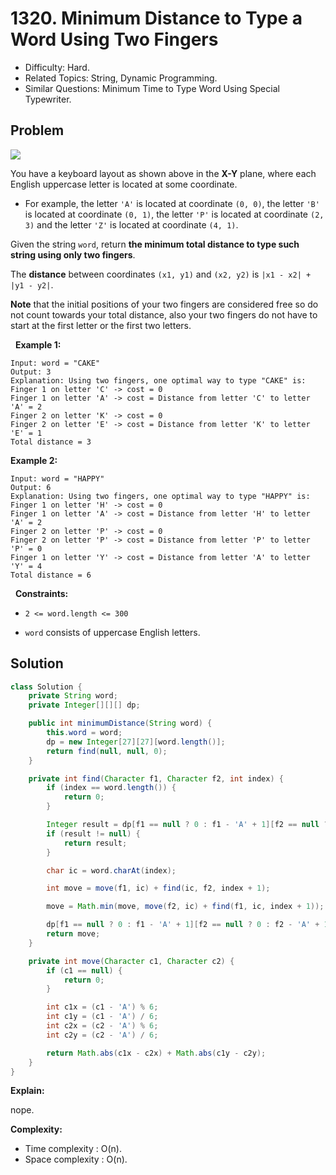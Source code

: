 # 1320. Minimum Distance to Type a Word Using Two Fingers

- Difficulty: Hard.
- Related Topics: String, Dynamic Programming.
- Similar Questions: Minimum Time to Type Word Using Special Typewriter.

## Problem

![](https://assets.leetcode.com/uploads/2020/01/02/leetcode_keyboard.png)

You have a keyboard layout as shown above in the **X-Y** plane, where each English uppercase letter is located at some coordinate.


	
- For example, the letter ```'A'``` is located at coordinate ```(0, 0)```, the letter ```'B'``` is located at coordinate ```(0, 1)```, the letter ```'P'``` is located at coordinate ```(2, 3)``` and the letter ```'Z'``` is located at coordinate ```(4, 1)```.


Given the string ```word```, return **the minimum total **distance** to type such string using only two fingers**.

The **distance** between coordinates ```(x1, y1)``` and ```(x2, y2)``` is ```|x1 - x2| + |y1 - y2|```.

**Note** that the initial positions of your two fingers are considered free so do not count towards your total distance, also your two fingers do not have to start at the first letter or the first two letters.

 
**Example 1:**

```
Input: word = "CAKE"
Output: 3
Explanation: Using two fingers, one optimal way to type "CAKE" is: 
Finger 1 on letter 'C' -> cost = 0 
Finger 1 on letter 'A' -> cost = Distance from letter 'C' to letter 'A' = 2 
Finger 2 on letter 'K' -> cost = 0 
Finger 2 on letter 'E' -> cost = Distance from letter 'K' to letter 'E' = 1 
Total distance = 3
```

**Example 2:**

```
Input: word = "HAPPY"
Output: 6
Explanation: Using two fingers, one optimal way to type "HAPPY" is:
Finger 1 on letter 'H' -> cost = 0
Finger 1 on letter 'A' -> cost = Distance from letter 'H' to letter 'A' = 2
Finger 2 on letter 'P' -> cost = 0
Finger 2 on letter 'P' -> cost = Distance from letter 'P' to letter 'P' = 0
Finger 1 on letter 'Y' -> cost = Distance from letter 'A' to letter 'Y' = 4
Total distance = 6
```

 
**Constraints:**


	
- ```2 <= word.length <= 300```
	
- ```word``` consists of uppercase English letters.



## Solution

```java
class Solution {
    private String word;
    private Integer[][][] dp;

    public int minimumDistance(String word) {
        this.word = word;
        dp = new Integer[27][27][word.length()];
        return find(null, null, 0);
    }

    private int find(Character f1, Character f2, int index) {
        if (index == word.length()) {
            return 0;
        }

        Integer result = dp[f1 == null ? 0 : f1 - 'A' + 1][f2 == null ? 0 : f2 - 'A' + 1][index];
        if (result != null) {
            return result;
        }

        char ic = word.charAt(index);

        int move = move(f1, ic) + find(ic, f2, index + 1);

        move = Math.min(move, move(f2, ic) + find(f1, ic, index + 1));

        dp[f1 == null ? 0 : f1 - 'A' + 1][f2 == null ? 0 : f2 - 'A' + 1][index] = move;
        return move;
    }

    private int move(Character c1, Character c2) {
        if (c1 == null) {
            return 0;
        }

        int c1x = (c1 - 'A') % 6;
        int c1y = (c1 - 'A') / 6;
        int c2x = (c2 - 'A') % 6;
        int c2y = (c2 - 'A') / 6;

        return Math.abs(c1x - c2x) + Math.abs(c1y - c2y);
    }
}
```

**Explain:**

nope.

**Complexity:**

* Time complexity : O(n).
* Space complexity : O(n).

